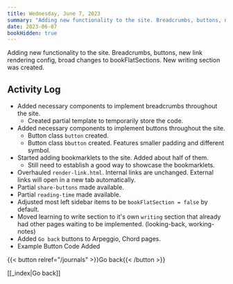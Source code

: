 ```yaml
---
title: Wednesday, June 7, 2023
summary: "Adding new functionality to the site. Breadcrumbs, buttons, new link rendering config, broad changes to bookFlatSections. New writing section was created."
date: 2023-06-07
bookHidden: true
---
```


Adding new functionality to the site. Breadcrumbs, buttons, new link rendering config, broad changes to bookFlatSections. New writing section was created.

## Activity Log

- Added necessary components to implement breadcrumbs throughout the site.
  - Created partial template to temporarily store the code.
- Added necessary components to implement buttons throughout the site.
  - Button class `button` created.
  - Button class `bbutton` created. Features smaller padding and different symbol.
- Started adding bookmarklets to the site. Added about half of them.
  - Still need to establish a good way to showcase the bookmarklets.
- Overhauled `render-link.html`. Internal links are unchanged. External links will open in a new tab automatically.
- Partial `share-buttons` made available.
- Partial `reading-time` made available.
- Adjusted most left sidebar items to be `bookFlatSection = false` by default.
- Moved learning to write section to it's own `writing` section that already had other pages waiting to be implemented. (looking-back, working-notes)
- Added `Go back` buttons to Arpeggio, Chord pages.
- Example Button Code Added

{{< button relref="/journals" >}}Go back{{< /button >}}

[[_index|Go back]]